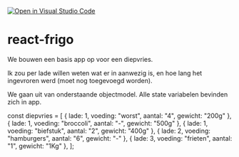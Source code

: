 [![Open in Visual Studio Code](https://classroom.github.com/assets/open-in-vscode-2e0aaae1b6195c2367325f4f02e2d04e9abb55f0b24a779b69b11b9e10269abc.svg)](https://classroom.github.com/online_ide?assignment_repo_id=17847205&assignment_repo_type=AssignmentRepo)
# react-frigo

We bouwen een basis app op voor een diepvries. 

Ik zou per lade willen weten wat er in aanwezig is, en hoe lang het ingevroren werd (moet nog toegevoegd worden). 

We gaan uit van onderstaande objectmodel. 
Alle state variabelen bevinden zich in app.


const diepvries = [
  { lade: 1, voeding: "worst", aantal: "4", gewicht: "200g" },
  { lade: 1, voeding: "broccoli", aantal: "-", gewicht: "500g" },
  { lade: 1, voeding: "biefstuk", aantal: "2", gewicht: "400g" },
  { lade: 2, voeding: "hamburgers", aantal: "6", gewicht: "-" },
  { lade: 3, voeding: "frieten", aantal: "1", gewicht: "1Kg" },
];

